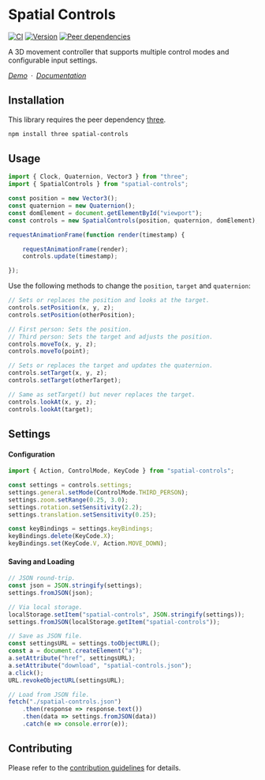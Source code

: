 # Spatial Controls

[![CI](https://badgen.net/github/checks/vanruesc/spatial-controls/main)](https://github.com/vanruesc/spatial-controls/actions)
[![Version](https://badgen.net/npm/v/spatial-controls?color=green)](https://www.npmjs.com/package/spatial-controls)
[![Peer dependencies](https://badgen.net/david/peer/vanruesc/spatial-controls)](https://david-dm.org/vanruesc/spatial-controls?type=peer)

A 3D movement controller that supports multiple control modes and configurable input settings.

*[Demo](https://vanruesc.github.io/spatial-controls/public/demo)&ensp;&middot;&ensp;[Documentation](https://vanruesc.github.io/spatial-controls/public/docs)*


## Installation

This library requires the peer dependency [three](https://github.com/mrdoob/three.js/).

```sh
npm install three spatial-controls
```


## Usage

```js
import { Clock, Quaternion, Vector3 } from "three";
import { SpatialControls } from "spatial-controls";

const position = new Vector3();
const quaternion = new Quaternion();
const domElement = document.getElementById("viewport");
const controls = new SpatialControls(position, quaternion, domElement);

requestAnimationFrame(function render(timestamp) {

	requestAnimationFrame(render);
	controls.update(timestamp);

});
```

Use the following methods to change the `position`, `target` and `quaternion`:

```js
// Sets or replaces the position and looks at the target.
controls.setPosition(x, y, z);
controls.setPosition(otherPosition);

// First person: Sets the position.
// Third person: Sets the target and adjusts the position.
controls.moveTo(x, y, z);
controls.moveTo(point);

// Sets or replaces the target and updates the quaternion.
controls.setTarget(x, y, z);
controls.setTarget(otherTarget);

// Same as setTarget() but never replaces the target.
controls.lookAt(x, y, z);
controls.lookAt(target);
```

## Settings

#### Configuration

```js
import { Action, ControlMode, KeyCode } from "spatial-controls";

const settings = controls.settings;
settings.general.setMode(ControlMode.THIRD_PERSON);
settings.zoom.setRange(0.25, 3.0);
settings.rotation.setSensitivity(2.2);
settings.translation.setSensitivity(0.25);

const keyBindings = settings.keyBindings;
keyBindings.delete(KeyCode.X);
keyBindings.set(KeyCode.V, Action.MOVE_DOWN);
```

#### Saving and Loading

```js
// JSON round-trip.
const json = JSON.stringify(settings);
settings.fromJSON(json);

// Via local storage.
localStorage.setItem("spatial-controls", JSON.stringify(settings));
settings.fromJSON(localStorage.getItem("spatial-controls"));

// Save as JSON file.
const settingsURL = settings.toObjectURL();
const a = document.createElement("a");
a.setAttribute("href", settingsURL);
a.setAttribute("download", "spatial-controls.json");
a.click();
URL.revokeObjectURL(settingsURL);

// Load from JSON file.
fetch("./spatial-controls.json")
	.then(response => response.text())
	.then(data => settings.fromJSON(data))
	.catch(e => console.error(e));
```


## Contributing

Please refer to the [contribution guidelines](https://github.com/vanruesc/spatial-controls/blob/main/.github/CONTRIBUTING.md) for details.
